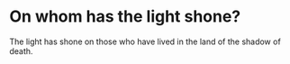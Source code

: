 # On whom has the light shone?

The light has shone on those who have lived in the land of the shadow of death.
